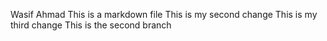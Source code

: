Wasif Ahmad 
This is a markdown file 
This is my second change 
This is my third change 
This is the second branch 


